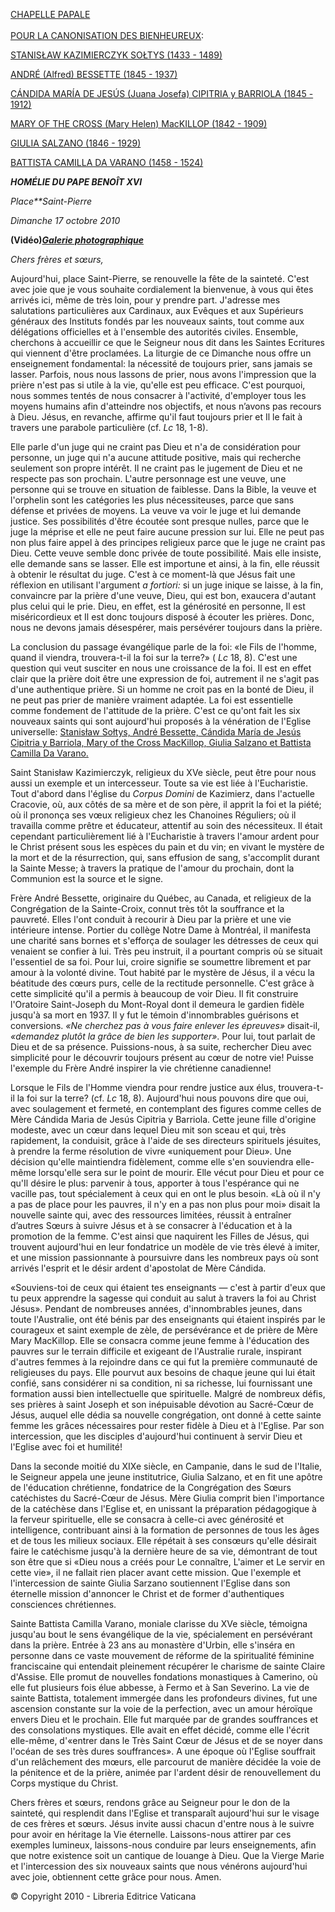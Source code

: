 [CHAPELLE PAPALE\
\
POUR LA CANONISATION DES BIENHEUREUX](http://www.vatican.va/news_services/liturgy/libretti/2010/20101017.pdf):

[STANISŁAW KAZIMIERCZYK SOŁTYS (1433 - 1489)](http://www.vatican.va/news_services/liturgy/libretti/2010/20101017.pdf)

[ANDRÉ (Alfred) BESSETTE (1845 - 1937)](http://www.vatican.va/news_services/liturgy/libretti/2010/20101017.pdf)

[CÁNDIDA MARÍA DE JESÚS (Juana Josefa) CIPITRIA y BARRIOLA (1845 - 1912)](http://www.vatican.va/news_services/liturgy/libretti/2010/20101017.pdf)

[MARY OF THE CROSS (Mary Helen) MacKILLOP (1842 - 1909)](http://www.vatican.va/news_services/liturgy/libretti/2010/20101017.pdf)

[GIULIA SALZANO (1846 - 1929)](http://www.vatican.va/news_services/liturgy/libretti/2010/20101017.pdf)

[BATTISTA CAMILLA DA VARANO (1458 - 1524)](http://www.vatican.va/news_services/liturgy/libretti/2010/20101017.pdf)

***HOMÉLIE DU PAPE BENOÎT XVI***

*Place**Saint-Pierre*

*Dimanche 17 octobre 2010*

**(Vidéo)*****[Galerie photographique](http://www.vatican.va/news_services/liturgy/photogallery/2010/20101017/index.html)***

*Chers frères et sœurs,*

Aujourd'hui, place Saint-Pierre, se renouvelle la fête de la sainteté. C'est avec joie que je vous souhaite cordialement la bienvenue, à vous qui êtes arrivés ici, même de très loin, pour y prendre part. J'adresse mes salutations particulières aux Cardinaux, aux Evêques et aux Supérieurs généraux des Instituts fondés par les nouveaux saints, tout comme aux délégations officielles et à l'ensemble des autorités civiles. Ensemble, cherchons à accueillir ce que le Seigneur nous dit dans les Saintes Ecritures qui viennent d'être proclamées. La liturgie de ce Dimanche nous offre un enseignement fondamental: la nécessité de toujours prier, sans jamais se lasser. Parfois, nous nous lassons de prier, nous avons l'impression que la prière n'est pas si utile à la vie, qu'elle est peu efficace. C'est pourquoi, nous sommes tentés de nous consacrer à l'activité, d'employer tous les moyens humains afin d'atteindre nos objectifs, et nous n’avons pas recours à Dieu. Jésus, en revanche, affirme qu'il faut toujours prier et Il le fait à travers une parabole particulière (cf. *Lc* 18, 1-8).

Elle parle d'un juge qui ne craint pas Dieu et n'a de considération pour personne, un juge qui n'a aucune attitude positive, mais qui recherche seulement son propre intérêt. Il ne craint pas le jugement de Dieu et ne respecte pas son prochain. L'autre personnage est une veuve, une personne qui se trouve en situation de faiblesse. Dans la Bible, la veuve et l'orphelin sont les catégories les plus nécessiteuses, parce que sans défense et privées de moyens. La veuve va voir le juge et lui demande justice. Ses possibilités d'être écoutée sont presque nulles, parce que le juge la méprise et elle ne peut faire aucune pression sur lui. Elle ne peut pas non plus faire appel à des principes religieux parce que le juge ne craint pas Dieu. Cette veuve semble donc privée de toute possibilité. Mais elle insiste, elle demande sans se lasser. Elle est importune et ainsi, à la fin, elle réussit à obtenir le résultat du juge. C'est à ce moment-là que Jésus fait une réflexion en utilisant l'argument *a fortiori:* si un juge inique se laisse, à la fin, convaincre par la prière d'une veuve, Dieu, qui est bon, exaucera d'autant plus celui qui le prie. Dieu, en effet, est la générosité en personne, Il est miséricordieux et Il est donc toujours disposé à écouter les prières. Donc, nous ne devons jamais désespérer, mais persévérer toujours dans la prière.

La conclusion du passage évangélique parle de la foi: «le Fils de l'homme, quand il viendra, trouvera-t-il la foi sur la terre?» ( *Lc* 18, 8). C'est une question qui veut susciter en nous une croissance de la foi. Il est en effet clair que la prière doit être une expression de foi, autrement il ne s'agit pas d'une authentique prière. Si un homme ne croit pas en la bonté de Dieu, il ne peut pas prier de manière vraiment adaptée. La foi est essentielle comme fondement de l'attitude de la prière. C'est ce qu'ont fait les six nouveaux saints qui sont aujourd'hui proposés à la vénération de l'Eglise universelle: [Stanisław Sołtys, André Bessette, Cándida María de Jesús Cipitria y Barriola, Mary of the Cross MacKillop, Giulia Salzano et Battista Camilla Da Varano.](http://www.vatican.va/news_services/liturgy/libretti/2010/20101017.pdf)

Saint Stanisław Kazimierczyk, religieux du XVe siècle, peut être pour nous aussi un exemple et un intercesseur. Toute sa vie est liée à l'Eucharistie. Tout d'abord dans l'église du *Corpus Domini* de Kazimierz, dans l'actuelle Cracovie, où, aux côtés de sa mère et de son père, il apprit la foi et la piété; où il prononça ses vœux religieux chez les Chanoines Réguliers; où il travailla comme prêtre et éducateur, attentif au soin des nécessiteux. Il était cependant particulièrement lié à l'Eucharistie à travers l'amour ardent pour le Christ présent sous les espèces du pain et du vin; en vivant le mystère de la mort et de la résurrection, qui, sans effusion de sang, s'accomplit durant la Sainte Messe; à travers la pratique de l'amour du prochain, dont la Communion est la source et le signe.

Frère André Bessette, originaire du Québec, au Canada, et religieux de la Congrégation de la Sainte-Croix, connut très tôt la souffrance et la pauvreté. Elles l'ont conduit à recourir à Dieu par la prière et une vie intérieure intense. Portier du collège Notre Dame à Montréal, il manifesta une charité sans bornes et s'efforça de soulager les détresses de ceux qui venaient se confier à lui. Très peu instruit, il a pourtant compris où se situait l'essentiel de sa foi. Pour lui, croire signifie se soumettre librement et par amour à la volonté divine. Tout habité par le mystère de Jésus, il a vécu la béatitude des cœurs purs, celle de la rectitude personnelle. C'est grâce à cette simplicité qu'il a permis à beaucoup de voir Dieu. Il fit construire l'Oratoire Saint-Joseph du Mont-Royal dont il demeura le gardien fidèle jusqu'à sa mort en 1937. Il y fut le témoin d'innombrables guérisons et conversions. *«Ne cherchez pas à vous faire enlever les épreuves»* disait-il, *«demandez plutôt la grâce de bien les supporter»*. Pour lui, tout parlait de Dieu et de sa présence. Puissions-nous, à sa suite, rechercher Dieu avec simplicité pour le découvrir toujours présent au cœur de notre vie! Puisse l'exemple du Frère André inspirer la vie chrétienne canadienne!

Lorsque le Fils de l'Homme viendra pour rendre justice aux élus, trouvera-t-il la foi sur la terre? (cf. *Lc* 18, 8). Aujourd'hui nous pouvons dire que oui, avec soulagement et fermeté, en contemplant des figures comme celles de Mère Cándida Maria de Jesús Cipitria y Barriola. Cette jeune fille d'origine modeste, avec un cœur dans lequel Dieu mit son sceau et qui, très rapidement, la conduisit, grâce à l'aide de ses directeurs spirituels jésuites, à prendre la ferme résolution de vivre «uniquement pour Dieu». Une décision qu'elle maintiendra fidèlement, comme elle s'en souviendra elle-même lorsqu'elle sera sur le point de mourir. Elle vécut pour Dieu et pour ce qu'Il désire le plus: parvenir à tous, apporter à tous l'espérance qui ne vacille pas, tout spécialement à ceux qui en ont le plus besoin. «Là où il n'y a pas de place pour les pauvres, il n'y en a pas non plus pour moi» disait la nouvelle sainte qui, avec des ressources limitées, réussit à entraîner d’autres Sœurs à suivre Jésus et à se consacrer à l'éducation et à la promotion de la femme. C'est ainsi que naquirent les Filles de Jésus, qui trouvent aujourd'hui en leur fondatrice un modèle de vie très élevé à imiter, et une mission passionnante à poursuivre dans les nombreux pays où sont arrivés l'esprit et le désir ardent d'apostolat de Mère Cándida.

«Souviens-toi de ceux qui étaient tes enseignants — c'est à partir d'eux que tu peux apprendre la sagesse qui conduit au salut à travers la foi au Christ Jésus». Pendant de nombreuses années, d'innombrables jeunes, dans toute l'Australie, ont été bénis par des enseignants qui étaient inspirés par le courageux et saint exemple de zèle, de persévérance et de prière de Mère Mary MacKillop. Elle se consacra comme jeune femme à l'éducation des pauvres sur le terrain difficile et exigeant de l'Australie rurale, inspirant d'autres femmes à la rejoindre dans ce qui fut la première communauté de religieuses du pays. Elle pourvut aux besoins de chaque jeune qui lui était confié, sans considérer ni sa condition, ni sa richesse, lui fournissant une formation aussi bien intellectuelle que spirituelle. Malgré de nombreux défis, ses prières à saint Joseph et son inépuisable dévotion au Sacré-Cœur de Jésus, auquel elle dédia sa nouvelle congrégation, ont donné à cette sainte femme les grâces nécessaires pour rester fidèle à Dieu et à l'Eglise. Par son intercession, que les disciples d'aujourd'hui continuent à servir Dieu et l'Eglise avec foi et humilité!

Dans la seconde moitié du XIXe siècle, en Campanie, dans le sud de l'Italie, le Seigneur appela une jeune institutrice, Giulia Salzano, et en fit une apôtre de l'éducation chrétienne, fondatrice de la Congrégation des Sœurs catéchistes du Sacré-Cœur de Jésus. Mère Giulia comprit bien l'importance de la catéchèse dans l'Eglise et, en unissant la préparation pédagogique à la ferveur spirituelle, elle se consacra à celle-ci avec générosité et intelligence, contribuant ainsi à la formation de personnes de tous les âges et de tous les milieux sociaux. Elle répétait à ses consœurs qu'elle désirait faire le catéchisme jusqu'à la dernière heure de sa vie, démontrant de tout son être que si «Dieu nous a créés pour Le connaître, L'aimer et Le servir en cette vie», il ne fallait rien placer avant cette mission. Que l'exemple et l'intercession de sainte Giulia Sarzano soutiennent l'Eglise dans son éternelle mission d'annoncer le Christ et de former d'authentiques consciences chrétiennes.

Sainte Battista Camilla Varano, moniale clarisse du XVe siècle, témoigna jusqu'au bout le sens évangélique de la vie, spécialement en persévérant dans la prière. Entrée à 23 ans au monastère d'Urbin, elle s'inséra en personne dans ce vaste mouvement de réforme de la spiritualité féminine franciscaine qui entendait pleinement récupérer le charisme de sainte Claire d'Assise. Elle promut de nouvelles fondations monastiques à Camerino, où elle fut plusieurs fois élue abbesse, à Fermo et à San Severino. La vie de sainte Battista, totalement immergée dans les profondeurs divines, fut une ascension constante sur la voie de la perfection, avec un amour héroïque envers Dieu et le prochain. Elle fut marquée par de grandes souffrances et des consolations mystiques. Elle avait en effet décidé, comme elle l'écrit elle-même, d'«entrer dans le Très Saint Cœur de Jésus et de se noyer dans l'océan de ses très dures souffrances». A une époque où l'Eglise souffrait d'un relâchement des mœurs, elle parcourut de manière décidée la voie de la pénitence et de la prière, animée par l'ardent désir de renouvellement du Corps mystique du Christ.

Chers frères et sœurs, rendons grâce au Seigneur pour le don de la sainteté, qui resplendit dans l'Eglise et transparaît aujourd'hui sur le visage de ces frères et sœurs. Jésus invite aussi chacun d'entre nous à le suivre pour avoir en héritage la Vie éternelle. Laissons-nous attirer par ces exemples lumineux, laissons-nous conduire par leurs enseignements, afin que notre existence soit un cantique de louange à Dieu. Que la Vierge Marie et l'intercession des six nouveaux saints que nous vénérons aujourd'hui avec joie, obtiennent cette grâce pour nous. Amen.

© Copyright 2010 - Libreria Editrice Vaticana